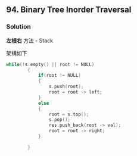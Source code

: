 ## 94. Binary Tree Inorder Traversal

### Solution

**左根右** 方法 - Stack

架構如下

```cpp
while(!s.empty() || root != NULL)
        {
            if(root != NULL)
            {
                s.push(root);
                root = root -> left;
            }
            else
            {
                root = s.top();
                s.pop();
                res.push_back(root -> val);
                root = root -> right;
            }
                
        }
```